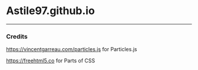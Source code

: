# Astile97.github.io
---
### Credits
https://vincentgarreau.com/particles.js for Particles.js

https://freehtml5.co for Parts of CSS
